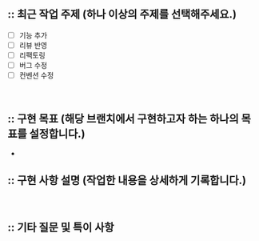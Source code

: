 ## :: 최근 작업 주제 (하나 이상의 주제를 선택해주세요.)

- [ ] 기능 추가
- [ ] 리뷰 반영
- [ ] 리팩토링
- [ ] 버그 수정
- [ ] 컨벤션 수정

<br />

## :: 구현 목표 (해당 브랜치에서 구현하고자 하는 하나의 목표를 설정합니다.)

- <br />

## :: 구현 사항 설명 (작업한 내용을 상세하게 기록합니다.)

<br />

## :: 기타 질문 및 특이 사항
